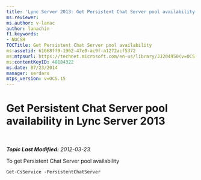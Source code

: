 ```yaml
---
title: 'Lync Server 2013: Get Persistent Chat Server pool availability'
ms.reviewer: 
ms.author: v-lanac
author: lanachin
f1.keywords:
- NOCSH
TOCTitle: Get Persistent Chat Server pool availability
ms:assetid: 61668ff9-1962-47e0-ac9f-a1272acf5372
ms:mtpsurl: https://technet.microsoft.com/en-us/library/JJ204950(v=OCS.15)
ms:contentKeyID: 48184322
ms.date: 07/23/2014
manager: serdars
mtps_version: v=OCS.15
---
```


<div data-xmlns="http://www.w3.org/1999/xhtml">

<div class="topic" data-xmlns="http://www.w3.org/1999/xhtml" data-msxsl="urn:schemas-microsoft-com:xslt" data-cs="https://msdn.microsoft.com/">

<div data-asp="https://msdn2.microsoft.com/asp">

# Get Persistent Chat Server pool availability in Lync Server 2013

</div>

<div id="mainSection">

<div id="mainBody">

<span> </span>

_**Topic Last Modified:** 2012-03-23_

To get Persistent Chat Server pool availability

    Get-CsService -PersistentChatServer

</div>

<span> </span>

</div>

</div>

</div>


